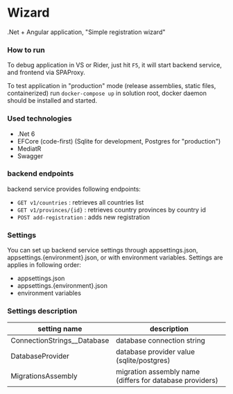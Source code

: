 # Wizard

.Net + Angular application, "Simple registration wizard"

### How to run
To debug application in VS or Rider, just hit `F5`, it will start backend service, and frontend via
SPAProxy.

To test application in "production" mode (release assemblies, static files, containerized)
 run `docker-compose up` in solution root, docker daemon should be installed and started.

### Used technologies
- .Net 6
- EFCore (code-first) (Sqlite for development, Postgres for "production")
- MediatR
- Swagger

### backend endpoints
backend service provides following endpoints:
- `GET v1/countries` : retrieves all countries list
- `GET v1/provinces/{id}` : retrieves country provinces by country id
- `POST add-registration` : adds new registration

### Settings
You can set up backend service settings through appsettings.json, appsettings.{environment}.json,
or with environment variables. Settings are applies in following order:
- appsettings.json
- appsettings.{environment}.json
- environment variables

### Settings description
| setting name                  | description                                              |
|-------------------------------|----------------------------------------------------------|
| ConnectionStrings__Database   | database connection string                               |
| DatabaseProvider              | database provider value (sqlite/postgres)                |
| MigrationsAssembly            | migration assembly name (differs for database providers) |

